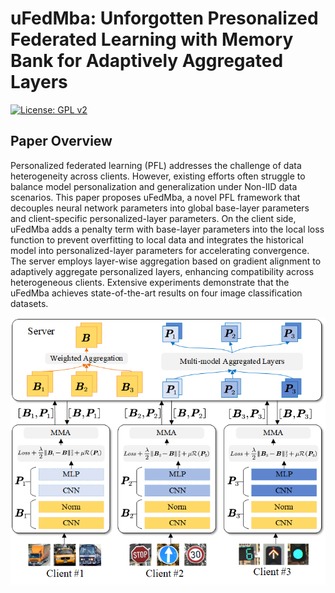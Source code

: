 # uFedMba: Unforgotten Presonalized Federated Learning with Memory Bank for Adaptively Aggregated Layers

[![License: GPL v2](https://img.shields.io/badge/License-GPL_v2-blue.svg)](https://www.gnu.org/licenses/old-licenses/gpl-2.0.en.html)

## Paper Overview
Personalized federated learning (PFL) addresses the challenge of data heterogeneity across clients. However, existing efforts often struggle to balance model personalization and generalization under Non-IID data scenarios. This paper proposes uFedMba, a novel PFL framework that decouples neural network parameters into global base-layer parameters and client-specific personalized-layer parameters. On the client side, uFedMba adds a penalty term with base-layer parameters into the local loss function to prevent overfitting to local data and integrates the historical model into personalized-layer parameters for accelerating convergence. The server employs layer-wise aggregation based on gradient alignment to adaptively aggregate personalized layers, enhancing compatibility across heterogeneous clients. Extensive experiments demonstrate that the uFedMba achieves state-of-the-art results on four image classification datasets. 

<div align="center">
    <img src="./uFedMba.png" width="630px" align="center">
</div>
